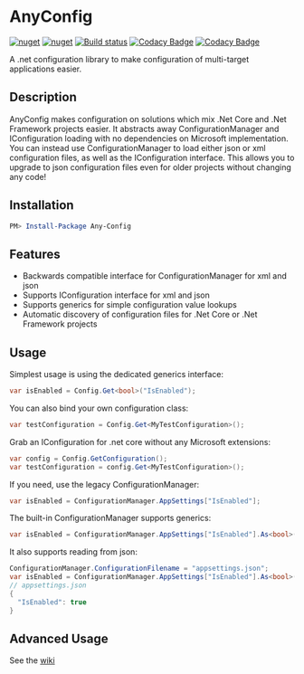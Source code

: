# AnyConfig

[![nuget](https://img.shields.io/nuget/v/Any-Config.svg)](https://www.nuget.org/packages/Any-Config/)
[![nuget](https://img.shields.io/nuget/dt/Any-Config.svg)](https://www.nuget.org/packages/Any-Config/)
[![Build status](https://ci.appveyor.com/api/projects/status/gfwjabg1pta7em94?svg=true)](https://ci.appveyor.com/project/MichaelBrown/AnyConfig)
[![Codacy Badge](https://api.codacy.com/project/badge/Grade/d708cfcc471f415b950cfd27e1829dd9)](https://www.codacy.com/manual/replaysMike/AnyConfig?utm_source=github.com&amp;utm_medium=referral&amp;utm_content=replaysMike/AnyConfig&amp;utm_campaign=Badge_Grade)
[![Codacy Badge](https://api.codacy.com/project/badge/Coverage/d708cfcc471f415b950cfd27e1829dd9)](https://www.codacy.com/app/replaysMike/Any-Config?utm_source=github.com&utm_medium=referral&utm_content=replaysMike/AnySerializer&utm_campaign=Badge_Coverage)

A .net configuration library to make configuration of multi-target applications easier.

## Description

AnyConfig makes configuration on solutions which mix .Net Core and .Net Framework projects easier. It abstracts away ConfigurationManager and IConfiguration loading with no dependencies on Microsoft implementation. You can instead use ConfigurationManager to load either json or xml configuration files, as well as the IConfiguration interface. This allows you to upgrade to json configuration files even for older projects without changing any code!

## Installation
```Powershell
PM> Install-Package Any-Config
```

## Features

* Backwards compatible interface for ConfigurationManager for xml and json
* Supports IConfiguration interface for xml and json
* Supports generics for simple configuration value lookups
* Automatic discovery of configuration files for .Net Core or .Net Framework projects

## Usage

Simplest usage is using the dedicated generics interface:
```csharp
var isEnabled = Config.Get<bool>("IsEnabled");
```

You can also bind your own configuration class:
```csharp
var testConfiguration = Config.Get<MyTestConfiguration>();
```

Grab an IConfiguration for .net core without any Microsoft extensions:
```csharp
var config = Config.GetConfiguration();
var testConfiguration = config.Get<MyTestConfiguration>();
```

If you need, use the legacy ConfigurationManager:
```csharp
var isEnabled = ConfigurationManager.AppSettings["IsEnabled"];
```

The built-in ConfigurationManager supports generics:
```csharp
var isEnabled = ConfigurationManager.AppSettings["IsEnabled"].As<bool>();
```

It also supports reading from json:
```csharp
ConfigurationManager.ConfigurationFilename = "appsettings.json";
var isEnabled = ConfigurationManager.AppSettings["IsEnabled"].As<bool>();
// appsettings.json
{
  "IsEnabled": true
}
```

## Advanced Usage

See the [wiki](https://github.com/replaysMike/AnyConfig/wiki)


